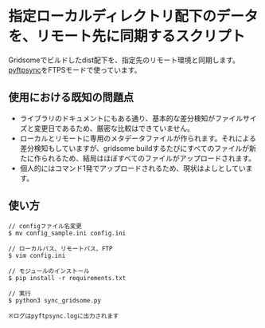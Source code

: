 # 指定ローカルディレクトリ配下のデータを、リモート先に同期するスクリプト

Gridsomeでビルドしたdist配下を、指定先のリモート環境と同期します。[pyftpsync](https://pyftpsync.readthedocs.io/en/latest/index.html)をFTPSモードで使っています。

## 使用における既知の問題点

* ライブラリのドキュメントにもある通り、基本的な差分検知がファイルサイズと変更日であるため、厳密な比較はできていません。
* ローカルとリモートに専用のメタデータファイルが作られます。それによる差分検知もしていますが、gridsome buildするたびにすべてのファイルが新たに作られるため、結局はほぼすべてのファイルがアップロードされます。
* 個人的にはコマンド1発でアップロードされるため、現状はよしとしています。 

## 使い方

```
// configファイル名変更
$ mv config_sample.ini config.ini

// ローカルパス、リモートパス、FTP
$ vim config.ini  

// モジュールのインストール
$ pip install -r requirements.txt

// 実行
$ python3 sync_gridsome.py

※ログはpyftpsync.logに出力されます
```
